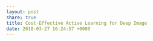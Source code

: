 ```yaml
---
layout: post
share: true
title: Cost-Effective Active Learning for Deep Image
date: 2018-03-27 16:24:57 +0000
---
```

